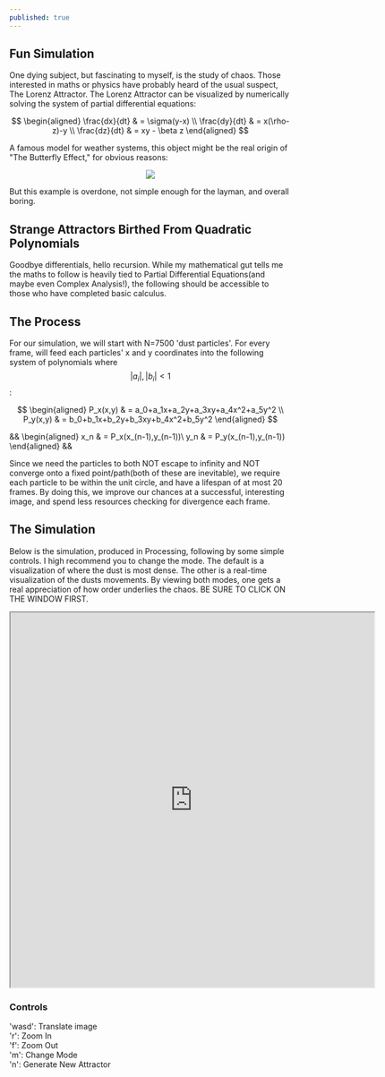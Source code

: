 ```yaml
---
published: true
---
```

## Fun Simulation

One dying subject, but fascinating to myself, is the study of chaos. Those interested in maths or physics have probably heard of the usual suspect, The Lorenz Attractor. The Lorenz Attractor can be visualized by numerically solving the system of partial differential equations:
<p align="center">
$$
\begin{aligned}
\frac{dx}{dt} & = \sigma(y-x) \\
\frac{dy}{dt} & = x(\rho-z)-y \\  
\frac{dz}{dt} & = xy - \beta z  
\end{aligned}
$$    
</p>

A famous model for weather systems, this object might be the real origin of "The Butterfly Effect," for obvious reasons:

<p align="center">
  <img src="https://upload.wikimedia.org/wikipedia/commons/1/13/A_Trajectory_Through_Phase_Space_in_a_Lorenz_Attractor.gif">
</p>  

But this example is overdone, not simple enough for the layman, and overall boring.  

## Strange Attractors Birthed From Quadratic Polynomials
Goodbye differentials, hello recursion. While my mathematical gut tells me the maths to follow is heavily tied to Partial Differential Equations(and maybe even Complex Analysis!), the following should be accessible to those who have completed basic calculus. 

## The Process
For our simulation, we will start with N=7500 'dust particles'. For every frame, will feed each particles' x and y coordinates into the following system of polynomials where $$|a_i|,|b_i| < 1$$:

<p align="center">
$$
\begin{aligned}
P_x(x,y) & = a_0+a_1x+a_2y+a_3xy+a_4x^2+a_5y^2 \\ 
P_y(x,y) & = b_0+b_1x+b_2y+b_3xy+b_4x^2+b_5y^2
\end{aligned}
$$ 
</p>  
  
&&
\begin{aligned}
x_n & = P_x(x_(n-1),y_(n-1))\\
y_n & = P_y(x_(n-1),y_(n-1))
\end{aligned}
&&

Since we need the particles to both NOT escape to infinity and NOT converge onto a fixed point/path(both of these are inevitable), we require each particle to be within the unit circle, and have a lifespan of at most 20 frames. By doing this, we improve our chances at a successful, interesting image, and spend less resources checking for divergence each frame. 

## The Simulation  
Below is the simulation, produced in Processing, following by some simple controls. I high recommend you to change the mode. The default is a visualization of where the dust is most dense. The other is a real-time visualization of the dusts movements. By viewing both modes, one gets a real appreciation of how order underlies the chaos. BE SURE TO CLICK ON THE WINDOW FIRST. 
<p align="center">
<iframe src="https://www.openprocessing.org/sketch/646277/embed/" width="650" height="670"></iframe>
</p>

### Controls
'wasd': Translate image  
'r': Zoom In  
'f': Zoom Out  
'm': Change Mode  
'n': Generate New Attractor  